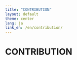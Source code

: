 ```yaml
---
title: "CONTRIBUTION"
layout: default
theme: center
lang: ja
link_en: /en/contribution/
---
```


# CONTRIBUTION
